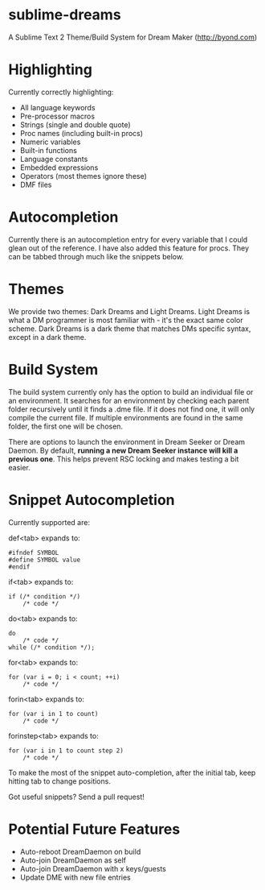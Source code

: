 sublime-dreams
==============

A Sublime Text 2 Theme/Build System for Dream Maker (http://byond.com)

Highlighting
============
Currently correctly highlighting:
* All language keywords
* Pre-processor macros
* Strings (single and double quote)
* Proc names (including built-in procs)
* Numeric variables
* Built-in functions
* Language constants
* Embedded expressions
* Operators (most themes ignore these)
* DMF files

Autocompletion
==============
Currently there is an autocompletion entry for every variable that I could glean out of the reference. I have also added this feature for procs. They can be tabbed through much like the snippets below.

Themes
======
We provide two themes: Dark Dreams and Light Dreams. Light Dreams is what a DM programmer is most familiar with - it's the exact same color scheme. Dark Dreams is a dark theme that matches DMs specific syntax, except in a dark theme.

Build System
============
The build system currently only has the option to build an individual file or an environment. It searches for an environment by checking each parent folder recursively until it finds a .dme file. If it does not find one, it will only compile the current file. If multiple environments are found in the same folder, the first one will be chosen. 

There are options to launch the environment in Dream Seeker or Dream Daemon. By default, **running a new Dream Seeker instance will kill a previous one**. This helps prevent RSC locking and makes testing a bit easier.

Snippet Autocompletion
======================

Currently supported are:

def\<tab> 
expands to:

```
#ifndef SYMBOL
#define SYMBOL value
#endif
```

if\<tab>
expands to:
```
if (/* condition */)
	/* code */
```

do\<tab>
expands to:
```
do
	/* code */
while (/* condition */);
```

for\<tab>
expands to:
```
for (var i = 0; i < count; ++i)
	/* code */
```

forin\<tab>
expands to:
```
for (var i in 1 to count)
	/* code */
```

forinstep\<tab>
expands to:
```
for (var i in 1 to count step 2)
	/* code */
```

To make the most of the snippet auto-completion, after the initial tab, keep hitting tab to change positions.

Got useful snippets? Send a pull request!

Potential Future Features
=========================
*  Auto-reboot DreamDaemon on build
*  Auto-join DreamDaemon as self
*  Auto-join DreamDaemon with x keys/guests
*  Update DME with new file entries
